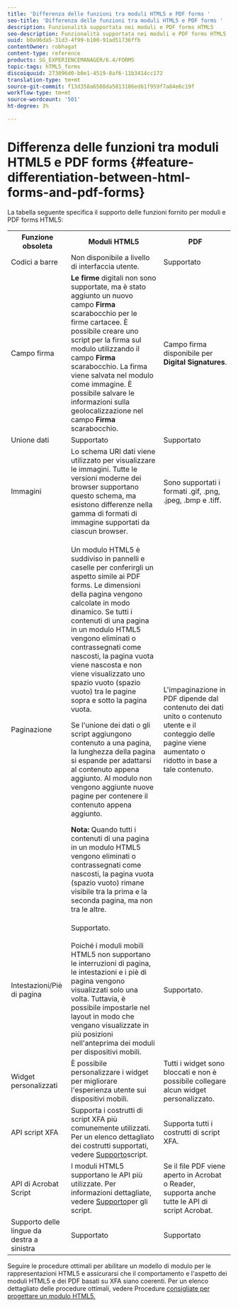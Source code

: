 ```yaml
---
title: 'Differenza delle funzioni tra moduli HTML5 e PDF forms '
seo-title: 'Differenza delle funzioni tra moduli HTML5 e PDF forms '
description: Funzionalità supportata nei moduli e PDF forms HTML5
seo-description: Funzionalità supportata nei moduli e PDF forms HTML5
uuid: b0a96da5-31d3-4f99-b100-91ad51736ffb
contentOwner: robhagat
content-type: reference
products: SG_EXPERIENCEMANAGER/6.4/FORMS
topic-tags: hTML5_forms
discoiquuid: 273096d0-b0e1-4519-8af6-11b3414cc172
translation-type: tm+mt
source-git-commit: f13d358a6508da5813186ed61f959f7a84e6c19f
workflow-type: tm+mt
source-wordcount: '501'
ht-degree: 3%

---
```



# Differenza delle funzioni tra moduli HTML5 e PDF forms {#feature-differentiation-between-html-forms-and-pdf-forms}

La tabella seguente specifica il supporto delle funzioni fornito per moduli e PDF forms HTML5:

<table> 
 <tbody>
  <tr>
   <th>Funzione obsoleta</th> 
   <th>Moduli HTML5</th> 
   <th>PDF</th> 
  </tr>
  <tr>
   <td>Codici a barre<br /> </td> 
   <td>Non disponibile a livello di interfaccia utente. </td> 
   <td>Supportato</td> 
  </tr>
  <tr>
   <td>Campo firma<br /> </td> 
   <td><strong>Le firme</strong> digitali non sono supportate, ma è stato aggiunto un nuovo campo <strong>Firma</strong> scarabocchio per le firme cartacee. È possibile creare uno script per la firma sul modulo utilizzando il campo <strong>Firma</strong> scarabocchio. La firma viene salvata nel modulo come immagine. È possibile salvare le informazioni sulla geolocalizzazione nel campo <strong>Firma</strong> scarabocchio.</td> 
   <td>Campo firma disponibile per <strong>Digital Signatures</strong>.</td> 
  </tr>
  <tr>
   <td>Unione dati</td> 
   <td>Supportato</td> 
   <td>Supportato</td> 
  </tr>
  <tr>
   <td>Immagini</td> 
   <td>Lo schema URI dati viene utilizzato per visualizzare le immagini. Tutte le versioni moderne dei browser supportano questo schema, ma esistono differenze nella gamma di formati di immagine supportati da ciascun browser.<br /> </td> 
   <td>Sono supportati i formati .gif, .png, .jpeg, .bmp e .tiff.</td> 
  </tr>
  <tr>
   <td>Paginazione<br /> </td> 
   <td><p>Un modulo HTML5 è suddiviso in pannelli e caselle per conferirgli un aspetto simile ai PDF forms. Le dimensioni della pagina vengono calcolate in modo dinamico. Se tutti i contenuti di una pagina in un modulo HTML5 vengono eliminati o contrassegnati come nascosti, la pagina vuota viene nascosta e non viene visualizzato uno spazio vuoto (spazio vuoto) tra le pagine sopra e sotto la pagina vuota.</p> <p>Se l'unione dei dati o gli script aggiungono contenuto a una pagina, la lunghezza della pagina si espande per adattarsi al contenuto appena aggiunto. Al modulo non vengono aggiunte nuove pagine per contenere il contenuto appena aggiunto. </p> <p><strong>Nota:</strong> Quando tutti i contenuti di una pagina in un modulo HTML5 vengono eliminati o contrassegnati come nascosti, la pagina vuota (spazio vuoto) rimane visibile tra la prima e la seconda pagina, ma non tra le altre.</p> </td> 
   <td>L'impaginazione in PDF dipende dal contenuto dei dati unito o contenuto utente e il conteggio delle pagine viene aumentato o ridotto in base a tale contenuto.</td> 
  </tr>
  <tr>
   <td>Intestazioni/Piè di pagina </td> 
   <td>Supportato. <br /> <br /> Poiché i moduli mobili HTML5 non supportano le interruzioni di pagina, le intestazioni e i piè di pagina vengono visualizzati solo una volta. Tuttavia, è possibile impostarle nel layout in modo che vengano visualizzate in più posizioni nell'anteprima dei moduli per dispositivi mobili.<br /> </td> 
   <td>Supportato.</td> 
  </tr>
  <tr>
   <td>Widget personalizzati</td> 
   <td>È possibile personalizzare i widget per migliorare l'esperienza utente sui dispositivi mobili.<br /> </td> 
   <td>Tutti i widget sono bloccati e non è possibile collegare alcun widget personalizzato.<br /> </td> 
  </tr>
  <tr>
   <td>API script XFA</td> 
   <td>Supporta i costrutti di script XFA più comunemente utilizzati. Per un elenco dettagliato dei costrutti supportati, vedere <a href="/help/forms/using/scripting-support.md">Supporto</a>script.</td> 
   <td>Supporta tutti i costrutti di script XFA.</td> 
  </tr>
  <tr>
   <td> API di Acrobat Script </td> 
   <td>I moduli HTML5 supportano le API più utilizzate. Per informazioni dettagliate, vedere <a href="/help/forms/using/scripting-support.md">Supporto</a>per gli script.</td> 
   <td>Se il file PDF viene aperto in  Acrobat o Reader, supporta anche tutte le API di script  Acrobat.</td> 
  </tr>
  <tr>
   <td>Supporto delle lingue da destra a sinistra </td> 
   <td>Supportato</td> 
   <td>Supportato</td> 
  </tr>
 </tbody>
</table>

Seguire le procedure ottimali per abilitare un modello di modulo per le rappresentazioni HTML5 e assicurarsi che il comportamento e l&#39;aspetto dei moduli HTML5 e dei PDF basati su XFA siano coerenti. Per un elenco dettagliato delle procedure ottimali, vedere Procedure [consigliate per progettare un modulo HTML5.](/help/forms/using/best-practices-for-html5-forms.md)

